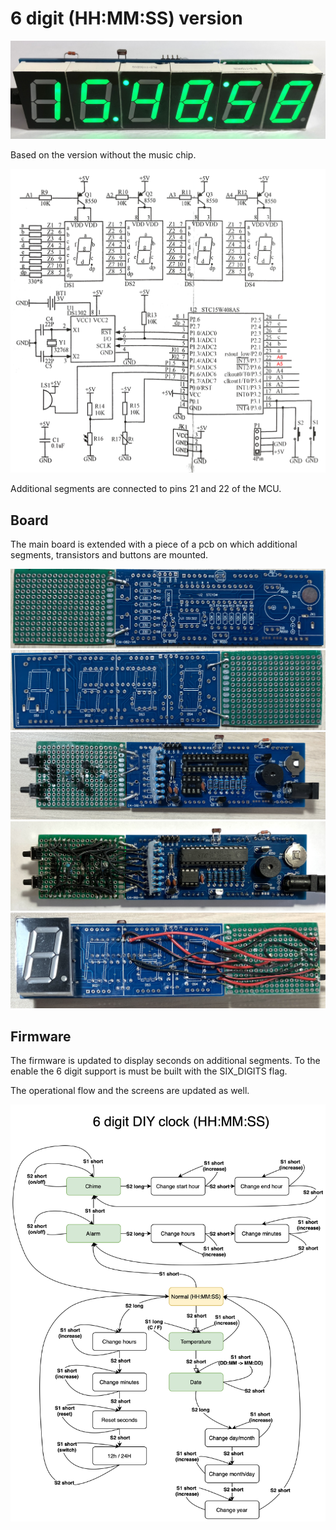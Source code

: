 # 6 digit (HH:MM:SS) version

![Board 1](6-digit-board-demo.jpg)

Based on the version without the music chip. 

![Circuit](6-digit-circuit.png)

Additional segments are connected to pins 21 and 22 of the MCU.

## Board

The main board is extended with a piece of a pcb on which additional segments, transistors and buttons are mounted.

![Board 1](6-digit-board-1.jpg)
![Board 2](6-digit-board-2.jpg)
![Board 3](6-digit-board-3.jpg)
![Board 4](6-digit-board-4.jpg)
![Board 5](6-digit-board-5.jpg)

## Firmware

The firmware is updated to display seconds on additional segments. To the enable the 6 digit support is must be built with the SIX_DIGITS flag.

The operational flow and the screens are updated as well.

![Operational flow](6-digit-clock-operational-flow.png)
